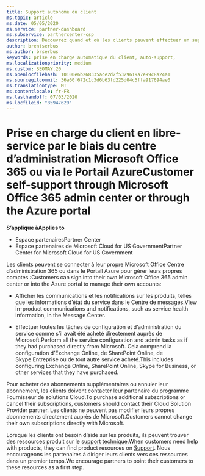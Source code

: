 ```yaml
---
title: Support autonome du client
ms.topic: article
ms.date: 05/05/2020
ms.service: partner-dashboard
ms.subservice: partnercenter-csp
description: Découvrez quand et où les clients peuvent effectuer un support autonome pour gérer leurs propres comptes et lorsqu’ils doivent contacter leur partenaire de fournisseur de solutions Cloud.
author: brentserbus
ms.author: brserbus
keywords: prise en charge automatique du client, auto-support,
ms.localizationpriority: medium
ms.custom: SEOMAY.20
ms.openlocfilehash: 10100e6b268335ace2d2f5329619a7e99c8a24a1
ms.sourcegitcommit: 36a60f672c1c3d6b63fd225d04c5ffa917694ae0
ms.translationtype: MT
ms.contentlocale: fr-FR
ms.lasthandoff: 07/03/2020
ms.locfileid: "85947629"
---
```

# <a name="customer-self-support-through-microsoft-office-365-admin-center-or-through-the-azure-portal"></a><span data-ttu-id="25666-104">Prise en charge du client en libre-service par le biais du centre d’administration Microsoft Office 365 ou via le Portail Azure</span><span class="sxs-lookup"><span data-stu-id="25666-104">Customer self-support through Microsoft Office 365 admin center or through the Azure portal</span></span>

<span data-ttu-id="25666-105">**S’applique à**</span><span class="sxs-lookup"><span data-stu-id="25666-105">**Applies to**</span></span>

-  <span data-ttu-id="25666-106">Espace partenaires</span><span class="sxs-lookup"><span data-stu-id="25666-106">Partner Center</span></span>
-  <span data-ttu-id="25666-107">Espace partenaires de Microsoft Cloud for US Government</span><span class="sxs-lookup"><span data-stu-id="25666-107">Partner Center for Microsoft Cloud for US Government</span></span>

<span data-ttu-id="25666-108">Les clients peuvent se connecter à leur propre Microsoft Office Centre d’administration 365 ou dans le Portail Azure pour gérer leurs propres comptes :</span><span class="sxs-lookup"><span data-stu-id="25666-108">Customers can sign into their own Microsoft Office 365 admin center or into the Azure portal to manage their own accounts:</span></span>

-   <span data-ttu-id="25666-109">Afficher les communications et les notifications sur les produits, telles que les informations d’état du service dans le Centre de messages.</span><span class="sxs-lookup"><span data-stu-id="25666-109">View in-product communications and notifications, such as service health information, in the Message Center.</span></span>

-   <span data-ttu-id="25666-110">Effectuer toutes les tâches de configuration et d’administration du service comme s’il avait été acheté directement auprès de Microsoft.</span><span class="sxs-lookup"><span data-stu-id="25666-110">Perform all the service configuration and admin tasks as if they had purchased directly from Microsoft.</span></span> <span data-ttu-id="25666-111">Cela comprend la configuration d’Exchange&nbsp;Online, de SharePoint&nbsp;Online, de Skype&nbsp;Entreprise ou de tout autre service acheté.</span><span class="sxs-lookup"><span data-stu-id="25666-111">This includes configuring Exchange Online, SharePoint Online, Skype for Business, or other services that they have purchased.</span></span>

<span data-ttu-id="25666-112">Pour acheter des abonnements supplémentaires ou annuler leur abonnement, les clients doivent contacter leur partenaire du programme Fournisseur de solutions Cloud.</span><span class="sxs-lookup"><span data-stu-id="25666-112">To purchase additional subscriptions or cancel their subscriptions, customers should contact their Cloud Solution Provider partner.</span></span> <span data-ttu-id="25666-113">Les clients ne peuvent pas modifier leurs propres abonnements directement auprès de Microsoft.</span><span class="sxs-lookup"><span data-stu-id="25666-113">Customers cannot change their own subscriptions directly with Microsoft.</span></span>

<span data-ttu-id="25666-114">Lorsque les clients ont besoin d’aide sur les produits, ils peuvent trouver des ressources produit sur le [support technique](https://partnercenter.microsoft.com/partner/support).</span><span class="sxs-lookup"><span data-stu-id="25666-114">When customers need help with products, they can find product resources on [Support](https://partnercenter.microsoft.com/partner/support).</span></span> <span data-ttu-id="25666-115">Nous encourageons les partenaires à diriger leurs clients vers ces ressources dans un premier temps.</span><span class="sxs-lookup"><span data-stu-id="25666-115">We encourage partners to point their customers to these resources as a first step.</span></span>

 

 



